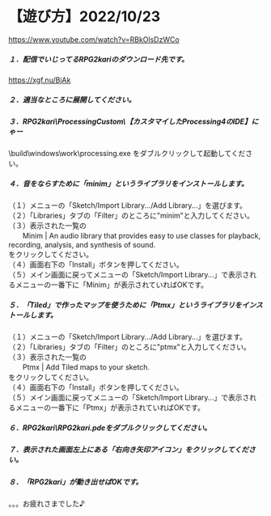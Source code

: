 # 【遊び方】2022/10/23

https://www.youtube.com/watch?v=RBkOlsDzWCo

##### １．配信でいじってるRPG2kariのダウンロード先です。

https://xgf.nu/BjAk

##### ２．適当なところに展開してください。

##### ３．RPG2kari\ProcessingCustom\【カスタマイしたProcessing4のIDE】にゃー

\build\windows\work\processing.exe
をダブルクリックして起動してください。

##### ４．音をならすために「minim」というライブラリをインストールします。

（１）メニューの「Sketch/Import Library.../Add Library...」を選びます。  
（２）「Libraries」タブの「Filter」のところに"minim"と入力してください。  
（３）表示された一覧の  
　　Minim | An audio library that provides easy to use classes for playback, recording, analysis, and synthesis of sound.  
をクリックしてください。  
（４）画面右下の「Install」ボタンを押してください。  
（５）メイン画面に戻ってメニューの「Sketch/Import Library...」で表示されるメニューの一番下に「Minim」が表示されていればOKです。  

##### ５．「Tiled」で作ったマップを使うために「Ptmx」というライブラリをインストールします。

（１）メニューの「Sketch/Import Library.../Add Library...」を選びます。  
（２）「Libraries」タブの「Filter」のところに"ptmx"と入力してください。  
（３）表示された一覧の  
　　Ptmx | Add Tiled maps to your sketch.  
をクリックしてください。  
（４）画面右下の「Install」ボタンを押してください。  
（５）メイン画面に戻ってメニューの「Sketch/Import Library...」で表示されるメニューの一番下に「Ptmx」が表示されていればOKです。  

##### ６．RPG2kari\RPG2kari.pdeをダブルクリックしてください。

##### ７．表示された画面左上にある「右向き矢印アイコン」をクリックしてください。

##### ８．「RPG2kari」が動き出せばOKです。

。。。お疲れさまでした♪

